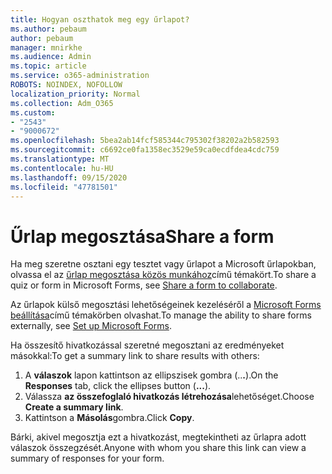 ```yaml
---
title: Hogyan oszthatok meg egy űrlapot?
ms.author: pebaum
author: pebaum
manager: mnirkhe
ms.audience: Admin
ms.topic: article
ms.service: o365-administration
ROBOTS: NOINDEX, NOFOLLOW
localization_priority: Normal
ms.collection: Adm_O365
ms.custom:
- "2543"
- "9000672"
ms.openlocfilehash: 5bea2ab14fcf585344c795302f38202a2b582593
ms.sourcegitcommit: c6692ce0fa1358ec3529e59ca0ecdfdea4cdc759
ms.translationtype: MT
ms.contentlocale: hu-HU
ms.lasthandoff: 09/15/2020
ms.locfileid: "47781501"
---
```

# <a name="share-a-form"></a><span data-ttu-id="c5366-102">Űrlap megosztása</span><span class="sxs-lookup"><span data-stu-id="c5366-102">Share a form</span></span>

<span data-ttu-id="c5366-103">Ha meg szeretne osztani egy tesztet vagy űrlapot a Microsoft űrlapokban, olvassa el az [űrlap megosztása közös munkához](https://support.office.com/article/Share-a-form-to-collaborate-d5bb5cf0-8401-4c15-bb8c-8e108cd7e69b)című témakört.</span><span class="sxs-lookup"><span data-stu-id="c5366-103">To share a quiz or form in Microsoft Forms, see [Share a form to collaborate](https://support.office.com/article/Share-a-form-to-collaborate-d5bb5cf0-8401-4c15-bb8c-8e108cd7e69b).</span></span>

<span data-ttu-id="c5366-104">Az űrlapok külső megosztási lehetőségeinek kezeléséről a [Microsoft Forms beállítása](https://support.office.com/article/set-up-microsoft-forms-cc52287a-4550-464d-9a1b-457bf9df2240)című témakörben olvashat.</span><span class="sxs-lookup"><span data-stu-id="c5366-104">To manage the ability to share forms externally, see [Set up Microsoft Forms](https://support.office.com/article/set-up-microsoft-forms-cc52287a-4550-464d-9a1b-457bf9df2240).</span></span> 

<span data-ttu-id="c5366-105">Ha összesítő hivatkozással szeretné megosztani az eredményeket másokkal:</span><span class="sxs-lookup"><span data-stu-id="c5366-105">To get a summary link to share results with others:</span></span>

1. <span data-ttu-id="c5366-106">A **válaszok** lapon kattintson az ellipszisek gombra (..**.**).</span><span class="sxs-lookup"><span data-stu-id="c5366-106">On the **Responses** tab, click the ellipses button (**...**).</span></span>
3. <span data-ttu-id="c5366-107">Válassza **az összefoglaló hivatkozás létrehozása**lehetőséget.</span><span class="sxs-lookup"><span data-stu-id="c5366-107">Choose **Create a summary link**.</span></span>
4. <span data-ttu-id="c5366-108">Kattintson a **Másolás**gombra.</span><span class="sxs-lookup"><span data-stu-id="c5366-108">Click **Copy**.</span></span>

<span data-ttu-id="c5366-109">Bárki, akivel megosztja ezt a hivatkozást, megtekintheti az űrlapra adott válaszok összegzését.</span><span class="sxs-lookup"><span data-stu-id="c5366-109">Anyone with whom you share this link can view a summary of responses for your form.</span></span>